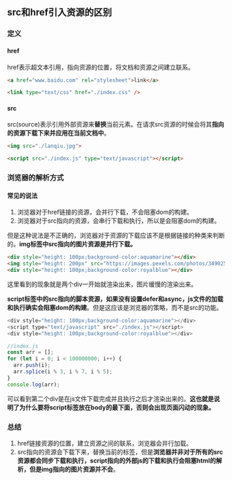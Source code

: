 ## src和href引入资源的区别
### 定义

#### href
href表示超文本引用，指向资源的位置，将文档和资源之间建立联系。

```html
<a href="www.baidu.com" rel="stylesheet">link</a>

<link type="text/css" href="./index.css" />
```

#### src
src(source)表示引用外部资源来**替换**当前元素。在请求src资源的时候会将其**指向的资源下载下来并应用在当前文档中**。

```html
<img src="./lanqiu.jpg">

<script src="./index.js" type="text/javascript"></script>
```

### 浏览器的解析方式
#### 常见的说法
1. 浏览器对于href链接的资源，会并行下载，不会阻塞dom的构建。
2. 浏览器对于src指向的资源，会串行下载和执行，所以是会阻塞dom的构建。


但是这种说法是不正确的，浏览器对于资源的下载应该不是根据链接的种类来判断的。**img标签中src指向的图片资源是并行下载。**

```html
<div style="height: 100px;background-color:aquamarine"></div>
<img style="height: 200px" src="https://images.pexels.com/photos/3490257/pexels-photo-3490257.jpeg" />
<div style="height: 100px;background-color:royalblue"></div>
```
这里看到的现象就是两个div一开始就渲染出来，图片缓慢的渲染出来。

**script标签中的src指向的脚本资源，如果没有设置defer和async，js文件的加载和执行确实会阻塞dom的构建**。但是这应该是浏览器的策略，而不是src的功能。

```js
<div style="height: 100px;background-color:aquamarine"></div>
<script type="text/javascript" src="./index.js"></script>
<div style="height: 100px;background-color:royalblue"></div>

//index.js
const arr = [];
for (let i = 0; i < 100000000; i++) {
  arr.push(i);
  arr.splice(i % 3, i % 7, i % 5);
}
console.log(arr);
```
可以看到第二个div是在js文件下载完成并且执行之后才渲染出来的。**这也就是说明了为什么要将script标签放在body的最下面，否则会出现页面闪动的现象。**

### 总结
1. href链接资源的位置，建立资源之间的联系，浏览器会并行加载。
2. src指向的资源会下载下来，替换当前的标签，但是**浏览器并非对于所有的src资源都会同步下载和执行，script指向的外部js的下载和执行会阻塞html的解析，但是img指向的图片资源并不会**。

